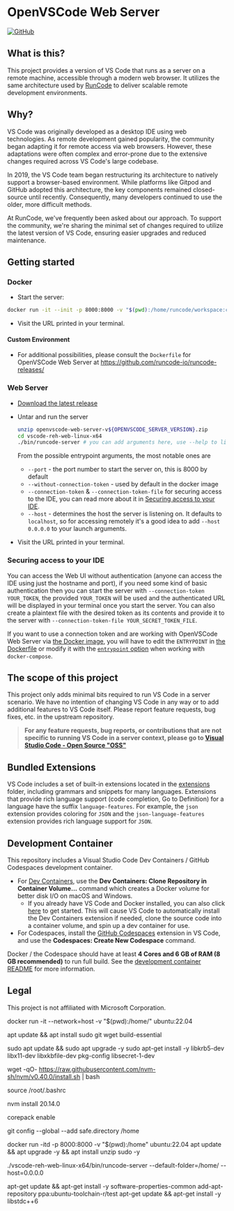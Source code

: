 # OpenVSCode Web Server

[![GitHub](https://img.shields.io/github/license/runcode-io/openvscode-web-server)](https://github.com/runcode-io/openvscode-web-server/blob/main/LICENSE.txt)

## What is this?

This project provides a version of VS Code that runs as a server on a remote machine, accessible through a modern web browser. It utilizes the same architecture used by [RunCode](https://runcode.io) to deliver scalable remote development environments.

## Why?

VS Code was originally developed as a desktop IDE using web technologies. As remote development gained popularity, the community began adapting it for remote access via web browsers. However, these adaptations were often complex and error-prone due to the extensive changes required across VS Code's large codebase.

In 2019, the VS Code team began restructuring its architecture to natively support a browser-based environment. While platforms like Gitpod and GitHub adopted this architecture, the key components remained closed-source until recently. Consequently, many developers continued to use the older, more difficult methods.

At RunCode, we've frequently been asked about our approach. To support the community, we're sharing the minimal set of changes required to utilize the latest version of VS Code, ensuring easier upgrades and reduced maintenance.

## Getting started

### Docker

- Start the server:
```bash
docker run -it --init -p 8000:8000 -v "$(pwd):/home/runcode/workspace:cached" runcode/runcode-server
```
- Visit the URL printed in your terminal.



#### Custom Environment
- For additional possibilities, please consult the `Dockerfile` for OpenVSCode Web Server at https://github.com/runcode-io/runcode-releases/


### Web Server

- [Download the latest release](https://github.com/runcode-io/openvscode-web-server/releases/latest)
- Untar and run the server
	```bash
	unzip openvscode-web-server-v${OPENVSCODE_SERVER_VERSION}.zip
	cd vscode-reh-web-linux-x64
	./bin/runcode-server # you can add arguments here, use --help to list all of the possible options
	```

  From the possible entrypoint arguments, the most notable ones are
	- `--port` - the port number to start the server on, this is 8000 by default
	- `--without-connection-token` - used by default in the docker image
	- `--connection-token` & `--connection-token-file` for securing access to the IDE, you can read more about it in [Securing access to your IDE](#securing-access-to-your-ide).
	-  `--host` - determines the host the server is listening on. It defaults to `localhost`, so for accessing remotely it's a good idea to add `--host 0.0.0.0` to your launch arguments.

- Visit the URL printed in your terminal.

### Securing access to your IDE

You can access the Web UI without authentication (anyone can access the IDE using just the hostname and port), if you need some kind of basic authentication then you can start the server with `--connection-token YOUR_TOKEN`, the provided `YOUR_TOKEN` will be used and the authenticated URL will be displayed in your terminal once you start the server. You can also create a plaintext file with the desired token as its contents and provide it to the server with `--connection-token-file YOUR_SECRET_TOKEN_FILE`.

If you want to use a connection token and are working with OpenVSCode Web Server via [the Docker image](https://hub.docker.com/r/runcode/runcode-server), you will have to edit the `ENTRYPOINT` in [the Dockerfile](https://github.com/runcode-io/runcode-releases/blob/main/Dockerfile) or modify it with the [`entrypoint` option](https://docs.docker.com/compose/compose-file/compose-file-v3/#entrypoint) when working with `docker-compose`.

## The scope of this project

This project only adds minimal bits required to run VS Code in a server scenario. We have no intention of changing VS Code in any way or to add additional features to VS Code itself. Please report feature requests, bug fixes, etc. in the upstream repository.

> **For any feature requests, bug reports, or contributions that are not specific to running VS Code in a server context, please go to [Visual Studio Code - Open Source "OSS"](https://github.com/microsoft/vscode)**

## Bundled Extensions

VS Code includes a set of built-in extensions located in the [extensions](extensions) folder, including grammars and snippets for many languages. Extensions that provide rich language support (code completion, Go to Definition) for a language have the suffix `language-features`. For example, the `json` extension provides coloring for `JSON` and the `json-language-features` extension provides rich language support for `JSON`.

## Development Container

This repository includes a Visual Studio Code Dev Containers / GitHub Codespaces development container.

- For [Dev Containers](https://aka.ms/vscode-remote/download/containers), use the **Dev Containers: Clone Repository in Container Volume...** command which creates a Docker volume for better disk I/O on macOS and Windows.
     - If you already have VS Code and Docker installed, you can also click [here](https://vscode.dev/redirect?url=vscode://ms-vscode-remote.remote-containers/cloneInVolume?url=https://github.com/microsoft/vscode) to get started. This will cause VS Code to automatically install the Dev Containers extension if needed, clone the source code into a container volume, and spin up a dev container for use.
- For Codespaces, install the [GitHub Codespaces](https://marketplace.visualstudio.com/items?itemName=GitHub.codespaces) extension in VS Code, and use the **Codespaces: Create New Codespace** command.

Docker / the Codespace should have at least **4 Cores and 6 GB of RAM (8 GB recommended)** to run full build. See the [development container README](.devcontainer/README.md) for more information.

## Legal
This project is not affiliated with Microsoft Corporation.















docker run -it --network=host -v "$(pwd):/home/" ubuntu:22.04


apt update && apt install sudo git wget build-essential

sudo apt update && sudo apt upgrade -y
sudo apt-get install -y libkrb5-dev libx11-dev libxkbfile-dev pkg-config libsecret-1-dev

wget -qO- https://raw.githubusercontent.com/nvm-sh/nvm/v0.40.0/install.sh | bash

source /root/.bashrc

nvm install 20.14.0

corepack enable

git config --global --add safe.directory /home




docker run -itd -p 8000:8000 -v "$(pwd):/home" ubuntu:22.04
apt update && apt upgrade -y && apt install unzip sudo -y

./vscode-reh-web-linux-x64/bin/runcode-server --default-folder=/home/ --host=0.0.0.0


apt-get update && apt-get install -y software-properties-common
add-apt-repository ppa:ubuntu-toolchain-r/test
apt-get update && apt-get install -y libstdc++6
